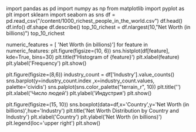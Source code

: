 import pandas as pd
import numpy as np
from matplotlib import pyplot as plt
import sklearn
import seaborn as sns
df = pd.read_csv("/content/1000_richest_people_in_the_world.csv")
df.head()
df.info()
df.shape
df.describe()
top_10_richest = df.nlargest(10,"Net Worth (in billions)")
top_10_richest

numeric_features = [ 'Net Worth (in billions)']
for feature in numeric_features:
    plt.figure(figsize=(10, 6))
    sns.histplot(df[feature], kde=True, bins=30)
    plt.title(f'Histogram of {feature}')
    plt.xlabel(feature)
    plt.ylabel('Frequency')
    plt.show()

plt.figure(figsize=(8,6))
industry_count = df['Industry'].value_counts()
sns.barplot(y=industry_count.index ,x=industry_count.values, palette='cividis')
sns.palplot(sns.color_palette("terrain_r", 10))
plt.title('')
plt.xlabel('Число людей')
plt.ylabel('Индустрия')
plt.show()

plt.figure(figsize=(15, 10))
sns.boxplot(data=df,x='Country',y='Net Worth (in billions)',hue='Industry')
plt.title('Net Worth Distribution by Country and Industry')
plt.xlabel('Country')
plt.ylabel('Net Worth (in billions)')
plt.legend(loc='upper right')
plt.show()
